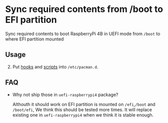 # Sync required contents from /boot to EFI partition

Sync required contents to boot RaspberryPi 4B in UEFI mode from `/boot` to where EFI partition mounted

## Usage

2. Put [hooks](./hooks) and [scripts](./scripts) into `/etc/pacman.d`.

## FAQ

- Why not ship those in `uefi-raspberrypi4` package?

    Althouth it should work on EFI partition is mounted on `/efi`,`/boot` and `/boot/efi`, We think this should be tested more times.
    It will replace existing one in `uefi-raspberrypi4` when we think it is stable enough.

